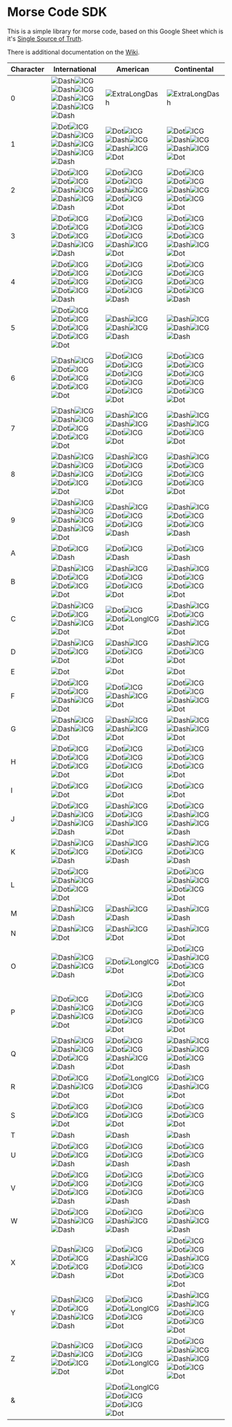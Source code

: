 # Morse Code SDK
This is a simple library for morse code, based on this Google Sheet
which is it's [Single Source of Truth](https://docs.google.com/spreadsheets/d/18BCTrO65SDX5pOBkkN-hgA-e1PqRVRRxPf-8qbSOjZQ/edit#gid=355890218).

There is additional documentation on the [Wiki](https://eejai42.github.io/MorseCodeSDK/).

Character  | International | American | Continental |
---  | ---  | ---  | ---  |
0  | ![Dash](https://eejai42.github.io/MorseCodeSDK/images/Dash.png)![ICG](https://eejai42.github.io/MorseCodeSDK/images/ICG.png)![Dash](https://eejai42.github.io/MorseCodeSDK/images/Dash.png)![ICG](https://eejai42.github.io/MorseCodeSDK/images/ICG.png)![Dash](https://eejai42.github.io/MorseCodeSDK/images/Dash.png)![ICG](https://eejai42.github.io/MorseCodeSDK/images/ICG.png)![Dash](https://eejai42.github.io/MorseCodeSDK/images/Dash.png)![ICG](https://eejai42.github.io/MorseCodeSDK/images/ICG.png)![Dash](https://eejai42.github.io/MorseCodeSDK/images/Dash.png) | ![ExtraLongDash](https://eejai42.github.io/MorseCodeSDK/images/ExtraLongDash.png) | ![ExtraLongDash](https://eejai42.github.io/MorseCodeSDK/images/ExtraLongDash.png) |
1  | ![Dot](https://eejai42.github.io/MorseCodeSDK/images/Dot.png)![ICG](https://eejai42.github.io/MorseCodeSDK/images/ICG.png)![Dash](https://eejai42.github.io/MorseCodeSDK/images/Dash.png)![ICG](https://eejai42.github.io/MorseCodeSDK/images/ICG.png)![Dash](https://eejai42.github.io/MorseCodeSDK/images/Dash.png)![ICG](https://eejai42.github.io/MorseCodeSDK/images/ICG.png)![Dash](https://eejai42.github.io/MorseCodeSDK/images/Dash.png)![ICG](https://eejai42.github.io/MorseCodeSDK/images/ICG.png)![Dash](https://eejai42.github.io/MorseCodeSDK/images/Dash.png) | ![Dot](https://eejai42.github.io/MorseCodeSDK/images/Dot.png)![ICG](https://eejai42.github.io/MorseCodeSDK/images/ICG.png)![Dash](https://eejai42.github.io/MorseCodeSDK/images/Dash.png)![ICG](https://eejai42.github.io/MorseCodeSDK/images/ICG.png)![Dash](https://eejai42.github.io/MorseCodeSDK/images/Dash.png)![ICG](https://eejai42.github.io/MorseCodeSDK/images/ICG.png)![Dot](https://eejai42.github.io/MorseCodeSDK/images/Dot.png) | ![Dot](https://eejai42.github.io/MorseCodeSDK/images/Dot.png)![ICG](https://eejai42.github.io/MorseCodeSDK/images/ICG.png)![Dash](https://eejai42.github.io/MorseCodeSDK/images/Dash.png)![ICG](https://eejai42.github.io/MorseCodeSDK/images/ICG.png)![Dash](https://eejai42.github.io/MorseCodeSDK/images/Dash.png)![ICG](https://eejai42.github.io/MorseCodeSDK/images/ICG.png)![Dot](https://eejai42.github.io/MorseCodeSDK/images/Dot.png) |
2  | ![Dot](https://eejai42.github.io/MorseCodeSDK/images/Dot.png)![ICG](https://eejai42.github.io/MorseCodeSDK/images/ICG.png)![Dot](https://eejai42.github.io/MorseCodeSDK/images/Dot.png)![ICG](https://eejai42.github.io/MorseCodeSDK/images/ICG.png)![Dash](https://eejai42.github.io/MorseCodeSDK/images/Dash.png)![ICG](https://eejai42.github.io/MorseCodeSDK/images/ICG.png)![Dash](https://eejai42.github.io/MorseCodeSDK/images/Dash.png)![ICG](https://eejai42.github.io/MorseCodeSDK/images/ICG.png)![Dash](https://eejai42.github.io/MorseCodeSDK/images/Dash.png) | ![Dot](https://eejai42.github.io/MorseCodeSDK/images/Dot.png)![ICG](https://eejai42.github.io/MorseCodeSDK/images/ICG.png)![Dot](https://eejai42.github.io/MorseCodeSDK/images/Dot.png)![ICG](https://eejai42.github.io/MorseCodeSDK/images/ICG.png)![Dash](https://eejai42.github.io/MorseCodeSDK/images/Dash.png)![ICG](https://eejai42.github.io/MorseCodeSDK/images/ICG.png)![Dot](https://eejai42.github.io/MorseCodeSDK/images/Dot.png)![ICG](https://eejai42.github.io/MorseCodeSDK/images/ICG.png)![Dot](https://eejai42.github.io/MorseCodeSDK/images/Dot.png) | ![Dot](https://eejai42.github.io/MorseCodeSDK/images/Dot.png)![ICG](https://eejai42.github.io/MorseCodeSDK/images/ICG.png)![Dot](https://eejai42.github.io/MorseCodeSDK/images/Dot.png)![ICG](https://eejai42.github.io/MorseCodeSDK/images/ICG.png)![Dash](https://eejai42.github.io/MorseCodeSDK/images/Dash.png)![ICG](https://eejai42.github.io/MorseCodeSDK/images/ICG.png)![Dot](https://eejai42.github.io/MorseCodeSDK/images/Dot.png)![ICG](https://eejai42.github.io/MorseCodeSDK/images/ICG.png)![Dot](https://eejai42.github.io/MorseCodeSDK/images/Dot.png) |
3  | ![Dot](https://eejai42.github.io/MorseCodeSDK/images/Dot.png)![ICG](https://eejai42.github.io/MorseCodeSDK/images/ICG.png)![Dot](https://eejai42.github.io/MorseCodeSDK/images/Dot.png)![ICG](https://eejai42.github.io/MorseCodeSDK/images/ICG.png)![Dot](https://eejai42.github.io/MorseCodeSDK/images/Dot.png)![ICG](https://eejai42.github.io/MorseCodeSDK/images/ICG.png)![Dash](https://eejai42.github.io/MorseCodeSDK/images/Dash.png)![ICG](https://eejai42.github.io/MorseCodeSDK/images/ICG.png)![Dash](https://eejai42.github.io/MorseCodeSDK/images/Dash.png) | ![Dot](https://eejai42.github.io/MorseCodeSDK/images/Dot.png)![ICG](https://eejai42.github.io/MorseCodeSDK/images/ICG.png)![Dot](https://eejai42.github.io/MorseCodeSDK/images/Dot.png)![ICG](https://eejai42.github.io/MorseCodeSDK/images/ICG.png)![Dot](https://eejai42.github.io/MorseCodeSDK/images/Dot.png)![ICG](https://eejai42.github.io/MorseCodeSDK/images/ICG.png)![Dash](https://eejai42.github.io/MorseCodeSDK/images/Dash.png)![ICG](https://eejai42.github.io/MorseCodeSDK/images/ICG.png)![Dot](https://eejai42.github.io/MorseCodeSDK/images/Dot.png) | ![Dot](https://eejai42.github.io/MorseCodeSDK/images/Dot.png)![ICG](https://eejai42.github.io/MorseCodeSDK/images/ICG.png)![Dot](https://eejai42.github.io/MorseCodeSDK/images/Dot.png)![ICG](https://eejai42.github.io/MorseCodeSDK/images/ICG.png)![Dot](https://eejai42.github.io/MorseCodeSDK/images/Dot.png)![ICG](https://eejai42.github.io/MorseCodeSDK/images/ICG.png)![Dash](https://eejai42.github.io/MorseCodeSDK/images/Dash.png)![ICG](https://eejai42.github.io/MorseCodeSDK/images/ICG.png)![Dot](https://eejai42.github.io/MorseCodeSDK/images/Dot.png) |
4  | ![Dot](https://eejai42.github.io/MorseCodeSDK/images/Dot.png)![ICG](https://eejai42.github.io/MorseCodeSDK/images/ICG.png)![Dot](https://eejai42.github.io/MorseCodeSDK/images/Dot.png)![ICG](https://eejai42.github.io/MorseCodeSDK/images/ICG.png)![Dot](https://eejai42.github.io/MorseCodeSDK/images/Dot.png)![ICG](https://eejai42.github.io/MorseCodeSDK/images/ICG.png)![Dot](https://eejai42.github.io/MorseCodeSDK/images/Dot.png)![ICG](https://eejai42.github.io/MorseCodeSDK/images/ICG.png)![Dash](https://eejai42.github.io/MorseCodeSDK/images/Dash.png) | ![Dot](https://eejai42.github.io/MorseCodeSDK/images/Dot.png)![ICG](https://eejai42.github.io/MorseCodeSDK/images/ICG.png)![Dot](https://eejai42.github.io/MorseCodeSDK/images/Dot.png)![ICG](https://eejai42.github.io/MorseCodeSDK/images/ICG.png)![Dot](https://eejai42.github.io/MorseCodeSDK/images/Dot.png)![ICG](https://eejai42.github.io/MorseCodeSDK/images/ICG.png)![Dot](https://eejai42.github.io/MorseCodeSDK/images/Dot.png)![ICG](https://eejai42.github.io/MorseCodeSDK/images/ICG.png)![Dash](https://eejai42.github.io/MorseCodeSDK/images/Dash.png) | ![Dot](https://eejai42.github.io/MorseCodeSDK/images/Dot.png)![ICG](https://eejai42.github.io/MorseCodeSDK/images/ICG.png)![Dot](https://eejai42.github.io/MorseCodeSDK/images/Dot.png)![ICG](https://eejai42.github.io/MorseCodeSDK/images/ICG.png)![Dot](https://eejai42.github.io/MorseCodeSDK/images/Dot.png)![ICG](https://eejai42.github.io/MorseCodeSDK/images/ICG.png)![Dot](https://eejai42.github.io/MorseCodeSDK/images/Dot.png)![ICG](https://eejai42.github.io/MorseCodeSDK/images/ICG.png)![Dash](https://eejai42.github.io/MorseCodeSDK/images/Dash.png) |
5  | ![Dot](https://eejai42.github.io/MorseCodeSDK/images/Dot.png)![ICG](https://eejai42.github.io/MorseCodeSDK/images/ICG.png)![Dot](https://eejai42.github.io/MorseCodeSDK/images/Dot.png)![ICG](https://eejai42.github.io/MorseCodeSDK/images/ICG.png)![Dot](https://eejai42.github.io/MorseCodeSDK/images/Dot.png)![ICG](https://eejai42.github.io/MorseCodeSDK/images/ICG.png)![Dot](https://eejai42.github.io/MorseCodeSDK/images/Dot.png)![ICG](https://eejai42.github.io/MorseCodeSDK/images/ICG.png)![Dot](https://eejai42.github.io/MorseCodeSDK/images/Dot.png) | ![Dash](https://eejai42.github.io/MorseCodeSDK/images/Dash.png)![ICG](https://eejai42.github.io/MorseCodeSDK/images/ICG.png)![Dash](https://eejai42.github.io/MorseCodeSDK/images/Dash.png)![ICG](https://eejai42.github.io/MorseCodeSDK/images/ICG.png)![Dash](https://eejai42.github.io/MorseCodeSDK/images/Dash.png) | ![Dash](https://eejai42.github.io/MorseCodeSDK/images/Dash.png)![ICG](https://eejai42.github.io/MorseCodeSDK/images/ICG.png)![Dash](https://eejai42.github.io/MorseCodeSDK/images/Dash.png)![ICG](https://eejai42.github.io/MorseCodeSDK/images/ICG.png)![Dash](https://eejai42.github.io/MorseCodeSDK/images/Dash.png) |
6  | ![Dash](https://eejai42.github.io/MorseCodeSDK/images/Dash.png)![ICG](https://eejai42.github.io/MorseCodeSDK/images/ICG.png)![Dot](https://eejai42.github.io/MorseCodeSDK/images/Dot.png)![ICG](https://eejai42.github.io/MorseCodeSDK/images/ICG.png)![Dot](https://eejai42.github.io/MorseCodeSDK/images/Dot.png)![ICG](https://eejai42.github.io/MorseCodeSDK/images/ICG.png)![Dot](https://eejai42.github.io/MorseCodeSDK/images/Dot.png)![ICG](https://eejai42.github.io/MorseCodeSDK/images/ICG.png)![Dot](https://eejai42.github.io/MorseCodeSDK/images/Dot.png) | ![Dot](https://eejai42.github.io/MorseCodeSDK/images/Dot.png)![ICG](https://eejai42.github.io/MorseCodeSDK/images/ICG.png)![Dot](https://eejai42.github.io/MorseCodeSDK/images/Dot.png)![ICG](https://eejai42.github.io/MorseCodeSDK/images/ICG.png)![Dot](https://eejai42.github.io/MorseCodeSDK/images/Dot.png)![ICG](https://eejai42.github.io/MorseCodeSDK/images/ICG.png)![Dot](https://eejai42.github.io/MorseCodeSDK/images/Dot.png)![ICG](https://eejai42.github.io/MorseCodeSDK/images/ICG.png)![Dot](https://eejai42.github.io/MorseCodeSDK/images/Dot.png)![ICG](https://eejai42.github.io/MorseCodeSDK/images/ICG.png)![Dot](https://eejai42.github.io/MorseCodeSDK/images/Dot.png) | ![Dot](https://eejai42.github.io/MorseCodeSDK/images/Dot.png)![ICG](https://eejai42.github.io/MorseCodeSDK/images/ICG.png)![Dot](https://eejai42.github.io/MorseCodeSDK/images/Dot.png)![ICG](https://eejai42.github.io/MorseCodeSDK/images/ICG.png)![Dot](https://eejai42.github.io/MorseCodeSDK/images/Dot.png)![ICG](https://eejai42.github.io/MorseCodeSDK/images/ICG.png)![Dot](https://eejai42.github.io/MorseCodeSDK/images/Dot.png)![ICG](https://eejai42.github.io/MorseCodeSDK/images/ICG.png)![Dot](https://eejai42.github.io/MorseCodeSDK/images/Dot.png)![ICG](https://eejai42.github.io/MorseCodeSDK/images/ICG.png)![Dot](https://eejai42.github.io/MorseCodeSDK/images/Dot.png) |
7  | ![Dash](https://eejai42.github.io/MorseCodeSDK/images/Dash.png)![ICG](https://eejai42.github.io/MorseCodeSDK/images/ICG.png)![Dash](https://eejai42.github.io/MorseCodeSDK/images/Dash.png)![ICG](https://eejai42.github.io/MorseCodeSDK/images/ICG.png)![Dot](https://eejai42.github.io/MorseCodeSDK/images/Dot.png)![ICG](https://eejai42.github.io/MorseCodeSDK/images/ICG.png)![Dot](https://eejai42.github.io/MorseCodeSDK/images/Dot.png)![ICG](https://eejai42.github.io/MorseCodeSDK/images/ICG.png)![Dot](https://eejai42.github.io/MorseCodeSDK/images/Dot.png) | ![Dash](https://eejai42.github.io/MorseCodeSDK/images/Dash.png)![ICG](https://eejai42.github.io/MorseCodeSDK/images/ICG.png)![Dash](https://eejai42.github.io/MorseCodeSDK/images/Dash.png)![ICG](https://eejai42.github.io/MorseCodeSDK/images/ICG.png)![Dot](https://eejai42.github.io/MorseCodeSDK/images/Dot.png)![ICG](https://eejai42.github.io/MorseCodeSDK/images/ICG.png)![Dot](https://eejai42.github.io/MorseCodeSDK/images/Dot.png) | ![Dash](https://eejai42.github.io/MorseCodeSDK/images/Dash.png)![ICG](https://eejai42.github.io/MorseCodeSDK/images/ICG.png)![Dash](https://eejai42.github.io/MorseCodeSDK/images/Dash.png)![ICG](https://eejai42.github.io/MorseCodeSDK/images/ICG.png)![Dot](https://eejai42.github.io/MorseCodeSDK/images/Dot.png)![ICG](https://eejai42.github.io/MorseCodeSDK/images/ICG.png)![Dot](https://eejai42.github.io/MorseCodeSDK/images/Dot.png) |
8  | ![Dash](https://eejai42.github.io/MorseCodeSDK/images/Dash.png)![ICG](https://eejai42.github.io/MorseCodeSDK/images/ICG.png)![Dash](https://eejai42.github.io/MorseCodeSDK/images/Dash.png)![ICG](https://eejai42.github.io/MorseCodeSDK/images/ICG.png)![Dash](https://eejai42.github.io/MorseCodeSDK/images/Dash.png)![ICG](https://eejai42.github.io/MorseCodeSDK/images/ICG.png)![Dot](https://eejai42.github.io/MorseCodeSDK/images/Dot.png)![ICG](https://eejai42.github.io/MorseCodeSDK/images/ICG.png)![Dot](https://eejai42.github.io/MorseCodeSDK/images/Dot.png) | ![Dash](https://eejai42.github.io/MorseCodeSDK/images/Dash.png)![ICG](https://eejai42.github.io/MorseCodeSDK/images/ICG.png)![Dot](https://eejai42.github.io/MorseCodeSDK/images/Dot.png)![ICG](https://eejai42.github.io/MorseCodeSDK/images/ICG.png)![Dot](https://eejai42.github.io/MorseCodeSDK/images/Dot.png)![ICG](https://eejai42.github.io/MorseCodeSDK/images/ICG.png)![Dot](https://eejai42.github.io/MorseCodeSDK/images/Dot.png)![ICG](https://eejai42.github.io/MorseCodeSDK/images/ICG.png)![Dot](https://eejai42.github.io/MorseCodeSDK/images/Dot.png) | ![Dash](https://eejai42.github.io/MorseCodeSDK/images/Dash.png)![ICG](https://eejai42.github.io/MorseCodeSDK/images/ICG.png)![Dot](https://eejai42.github.io/MorseCodeSDK/images/Dot.png)![ICG](https://eejai42.github.io/MorseCodeSDK/images/ICG.png)![Dot](https://eejai42.github.io/MorseCodeSDK/images/Dot.png)![ICG](https://eejai42.github.io/MorseCodeSDK/images/ICG.png)![Dot](https://eejai42.github.io/MorseCodeSDK/images/Dot.png)![ICG](https://eejai42.github.io/MorseCodeSDK/images/ICG.png)![Dot](https://eejai42.github.io/MorseCodeSDK/images/Dot.png) |
9  | ![Dash](https://eejai42.github.io/MorseCodeSDK/images/Dash.png)![ICG](https://eejai42.github.io/MorseCodeSDK/images/ICG.png)![Dash](https://eejai42.github.io/MorseCodeSDK/images/Dash.png)![ICG](https://eejai42.github.io/MorseCodeSDK/images/ICG.png)![Dash](https://eejai42.github.io/MorseCodeSDK/images/Dash.png)![ICG](https://eejai42.github.io/MorseCodeSDK/images/ICG.png)![Dash](https://eejai42.github.io/MorseCodeSDK/images/Dash.png)![ICG](https://eejai42.github.io/MorseCodeSDK/images/ICG.png)![Dot](https://eejai42.github.io/MorseCodeSDK/images/Dot.png) | ![Dash](https://eejai42.github.io/MorseCodeSDK/images/Dash.png)![ICG](https://eejai42.github.io/MorseCodeSDK/images/ICG.png)![Dot](https://eejai42.github.io/MorseCodeSDK/images/Dot.png)![ICG](https://eejai42.github.io/MorseCodeSDK/images/ICG.png)![Dot](https://eejai42.github.io/MorseCodeSDK/images/Dot.png)![ICG](https://eejai42.github.io/MorseCodeSDK/images/ICG.png)![Dash](https://eejai42.github.io/MorseCodeSDK/images/Dash.png) | ![Dash](https://eejai42.github.io/MorseCodeSDK/images/Dash.png)![ICG](https://eejai42.github.io/MorseCodeSDK/images/ICG.png)![Dot](https://eejai42.github.io/MorseCodeSDK/images/Dot.png)![ICG](https://eejai42.github.io/MorseCodeSDK/images/ICG.png)![Dot](https://eejai42.github.io/MorseCodeSDK/images/Dot.png)![ICG](https://eejai42.github.io/MorseCodeSDK/images/ICG.png)![Dash](https://eejai42.github.io/MorseCodeSDK/images/Dash.png) |
A  | ![Dot](https://eejai42.github.io/MorseCodeSDK/images/Dot.png)![ICG](https://eejai42.github.io/MorseCodeSDK/images/ICG.png)![Dash](https://eejai42.github.io/MorseCodeSDK/images/Dash.png) | ![Dot](https://eejai42.github.io/MorseCodeSDK/images/Dot.png)![ICG](https://eejai42.github.io/MorseCodeSDK/images/ICG.png)![Dash](https://eejai42.github.io/MorseCodeSDK/images/Dash.png) | ![Dot](https://eejai42.github.io/MorseCodeSDK/images/Dot.png)![ICG](https://eejai42.github.io/MorseCodeSDK/images/ICG.png)![Dash](https://eejai42.github.io/MorseCodeSDK/images/Dash.png) |
B  | ![Dash](https://eejai42.github.io/MorseCodeSDK/images/Dash.png)![ICG](https://eejai42.github.io/MorseCodeSDK/images/ICG.png)![Dot](https://eejai42.github.io/MorseCodeSDK/images/Dot.png)![ICG](https://eejai42.github.io/MorseCodeSDK/images/ICG.png)![Dot](https://eejai42.github.io/MorseCodeSDK/images/Dot.png)![ICG](https://eejai42.github.io/MorseCodeSDK/images/ICG.png)![Dot](https://eejai42.github.io/MorseCodeSDK/images/Dot.png) | ![Dash](https://eejai42.github.io/MorseCodeSDK/images/Dash.png)![ICG](https://eejai42.github.io/MorseCodeSDK/images/ICG.png)![Dot](https://eejai42.github.io/MorseCodeSDK/images/Dot.png)![ICG](https://eejai42.github.io/MorseCodeSDK/images/ICG.png)![Dot](https://eejai42.github.io/MorseCodeSDK/images/Dot.png)![ICG](https://eejai42.github.io/MorseCodeSDK/images/ICG.png)![Dot](https://eejai42.github.io/MorseCodeSDK/images/Dot.png) | ![Dash](https://eejai42.github.io/MorseCodeSDK/images/Dash.png)![ICG](https://eejai42.github.io/MorseCodeSDK/images/ICG.png)![Dot](https://eejai42.github.io/MorseCodeSDK/images/Dot.png)![ICG](https://eejai42.github.io/MorseCodeSDK/images/ICG.png)![Dot](https://eejai42.github.io/MorseCodeSDK/images/Dot.png)![ICG](https://eejai42.github.io/MorseCodeSDK/images/ICG.png)![Dot](https://eejai42.github.io/MorseCodeSDK/images/Dot.png) |
C  | ![Dash](https://eejai42.github.io/MorseCodeSDK/images/Dash.png)![ICG](https://eejai42.github.io/MorseCodeSDK/images/ICG.png)![Dot](https://eejai42.github.io/MorseCodeSDK/images/Dot.png)![ICG](https://eejai42.github.io/MorseCodeSDK/images/ICG.png)![Dash](https://eejai42.github.io/MorseCodeSDK/images/Dash.png)![ICG](https://eejai42.github.io/MorseCodeSDK/images/ICG.png)![Dot](https://eejai42.github.io/MorseCodeSDK/images/Dot.png) | ![Dot](https://eejai42.github.io/MorseCodeSDK/images/Dot.png)![ICG](https://eejai42.github.io/MorseCodeSDK/images/ICG.png)![Dot](https://eejai42.github.io/MorseCodeSDK/images/Dot.png)![LongICG](https://eejai42.github.io/MorseCodeSDK/images/LongICG.png)![Dot](https://eejai42.github.io/MorseCodeSDK/images/Dot.png) | ![Dash](https://eejai42.github.io/MorseCodeSDK/images/Dash.png)![ICG](https://eejai42.github.io/MorseCodeSDK/images/ICG.png)![Dot](https://eejai42.github.io/MorseCodeSDK/images/Dot.png)![ICG](https://eejai42.github.io/MorseCodeSDK/images/ICG.png)![Dash](https://eejai42.github.io/MorseCodeSDK/images/Dash.png)![ICG](https://eejai42.github.io/MorseCodeSDK/images/ICG.png)![Dot](https://eejai42.github.io/MorseCodeSDK/images/Dot.png) |
D  | ![Dash](https://eejai42.github.io/MorseCodeSDK/images/Dash.png)![ICG](https://eejai42.github.io/MorseCodeSDK/images/ICG.png)![Dot](https://eejai42.github.io/MorseCodeSDK/images/Dot.png)![ICG](https://eejai42.github.io/MorseCodeSDK/images/ICG.png)![Dot](https://eejai42.github.io/MorseCodeSDK/images/Dot.png) | ![Dash](https://eejai42.github.io/MorseCodeSDK/images/Dash.png)![ICG](https://eejai42.github.io/MorseCodeSDK/images/ICG.png)![Dot](https://eejai42.github.io/MorseCodeSDK/images/Dot.png)![ICG](https://eejai42.github.io/MorseCodeSDK/images/ICG.png)![Dot](https://eejai42.github.io/MorseCodeSDK/images/Dot.png) | ![Dash](https://eejai42.github.io/MorseCodeSDK/images/Dash.png)![ICG](https://eejai42.github.io/MorseCodeSDK/images/ICG.png)![Dot](https://eejai42.github.io/MorseCodeSDK/images/Dot.png)![ICG](https://eejai42.github.io/MorseCodeSDK/images/ICG.png)![Dot](https://eejai42.github.io/MorseCodeSDK/images/Dot.png) |
E  | ![Dot](https://eejai42.github.io/MorseCodeSDK/images/Dot.png) | ![Dot](https://eejai42.github.io/MorseCodeSDK/images/Dot.png) | ![Dot](https://eejai42.github.io/MorseCodeSDK/images/Dot.png) |
F  | ![Dot](https://eejai42.github.io/MorseCodeSDK/images/Dot.png)![ICG](https://eejai42.github.io/MorseCodeSDK/images/ICG.png)![Dot](https://eejai42.github.io/MorseCodeSDK/images/Dot.png)![ICG](https://eejai42.github.io/MorseCodeSDK/images/ICG.png)![Dash](https://eejai42.github.io/MorseCodeSDK/images/Dash.png)![ICG](https://eejai42.github.io/MorseCodeSDK/images/ICG.png)![Dot](https://eejai42.github.io/MorseCodeSDK/images/Dot.png) | ![Dot](https://eejai42.github.io/MorseCodeSDK/images/Dot.png)![ICG](https://eejai42.github.io/MorseCodeSDK/images/ICG.png)![Dash](https://eejai42.github.io/MorseCodeSDK/images/Dash.png)![ICG](https://eejai42.github.io/MorseCodeSDK/images/ICG.png)![Dot](https://eejai42.github.io/MorseCodeSDK/images/Dot.png) | ![Dot](https://eejai42.github.io/MorseCodeSDK/images/Dot.png)![ICG](https://eejai42.github.io/MorseCodeSDK/images/ICG.png)![Dot](https://eejai42.github.io/MorseCodeSDK/images/Dot.png)![ICG](https://eejai42.github.io/MorseCodeSDK/images/ICG.png)![Dash](https://eejai42.github.io/MorseCodeSDK/images/Dash.png)![ICG](https://eejai42.github.io/MorseCodeSDK/images/ICG.png)![Dot](https://eejai42.github.io/MorseCodeSDK/images/Dot.png) |
G  | ![Dash](https://eejai42.github.io/MorseCodeSDK/images/Dash.png)![ICG](https://eejai42.github.io/MorseCodeSDK/images/ICG.png)![Dash](https://eejai42.github.io/MorseCodeSDK/images/Dash.png)![ICG](https://eejai42.github.io/MorseCodeSDK/images/ICG.png)![Dot](https://eejai42.github.io/MorseCodeSDK/images/Dot.png) | ![Dash](https://eejai42.github.io/MorseCodeSDK/images/Dash.png)![ICG](https://eejai42.github.io/MorseCodeSDK/images/ICG.png)![Dash](https://eejai42.github.io/MorseCodeSDK/images/Dash.png)![ICG](https://eejai42.github.io/MorseCodeSDK/images/ICG.png)![Dot](https://eejai42.github.io/MorseCodeSDK/images/Dot.png) | ![Dash](https://eejai42.github.io/MorseCodeSDK/images/Dash.png)![ICG](https://eejai42.github.io/MorseCodeSDK/images/ICG.png)![Dash](https://eejai42.github.io/MorseCodeSDK/images/Dash.png)![ICG](https://eejai42.github.io/MorseCodeSDK/images/ICG.png)![Dot](https://eejai42.github.io/MorseCodeSDK/images/Dot.png) |
H  | ![Dot](https://eejai42.github.io/MorseCodeSDK/images/Dot.png)![ICG](https://eejai42.github.io/MorseCodeSDK/images/ICG.png)![Dot](https://eejai42.github.io/MorseCodeSDK/images/Dot.png)![ICG](https://eejai42.github.io/MorseCodeSDK/images/ICG.png)![Dot](https://eejai42.github.io/MorseCodeSDK/images/Dot.png)![ICG](https://eejai42.github.io/MorseCodeSDK/images/ICG.png)![Dot](https://eejai42.github.io/MorseCodeSDK/images/Dot.png) | ![Dot](https://eejai42.github.io/MorseCodeSDK/images/Dot.png)![ICG](https://eejai42.github.io/MorseCodeSDK/images/ICG.png)![Dot](https://eejai42.github.io/MorseCodeSDK/images/Dot.png)![ICG](https://eejai42.github.io/MorseCodeSDK/images/ICG.png)![Dot](https://eejai42.github.io/MorseCodeSDK/images/Dot.png)![ICG](https://eejai42.github.io/MorseCodeSDK/images/ICG.png)![Dot](https://eejai42.github.io/MorseCodeSDK/images/Dot.png) | ![Dot](https://eejai42.github.io/MorseCodeSDK/images/Dot.png)![ICG](https://eejai42.github.io/MorseCodeSDK/images/ICG.png)![Dot](https://eejai42.github.io/MorseCodeSDK/images/Dot.png)![ICG](https://eejai42.github.io/MorseCodeSDK/images/ICG.png)![Dot](https://eejai42.github.io/MorseCodeSDK/images/Dot.png)![ICG](https://eejai42.github.io/MorseCodeSDK/images/ICG.png)![Dot](https://eejai42.github.io/MorseCodeSDK/images/Dot.png) |
I  | ![Dot](https://eejai42.github.io/MorseCodeSDK/images/Dot.png)![ICG](https://eejai42.github.io/MorseCodeSDK/images/ICG.png)![Dot](https://eejai42.github.io/MorseCodeSDK/images/Dot.png) | ![Dot](https://eejai42.github.io/MorseCodeSDK/images/Dot.png)![ICG](https://eejai42.github.io/MorseCodeSDK/images/ICG.png)![Dot](https://eejai42.github.io/MorseCodeSDK/images/Dot.png) | ![Dot](https://eejai42.github.io/MorseCodeSDK/images/Dot.png)![ICG](https://eejai42.github.io/MorseCodeSDK/images/ICG.png)![Dot](https://eejai42.github.io/MorseCodeSDK/images/Dot.png) |
J  | ![Dot](https://eejai42.github.io/MorseCodeSDK/images/Dot.png)![ICG](https://eejai42.github.io/MorseCodeSDK/images/ICG.png)![Dash](https://eejai42.github.io/MorseCodeSDK/images/Dash.png)![ICG](https://eejai42.github.io/MorseCodeSDK/images/ICG.png)![Dash](https://eejai42.github.io/MorseCodeSDK/images/Dash.png)![ICG](https://eejai42.github.io/MorseCodeSDK/images/ICG.png)![Dash](https://eejai42.github.io/MorseCodeSDK/images/Dash.png) | ![Dash](https://eejai42.github.io/MorseCodeSDK/images/Dash.png)![ICG](https://eejai42.github.io/MorseCodeSDK/images/ICG.png)![Dot](https://eejai42.github.io/MorseCodeSDK/images/Dot.png)![ICG](https://eejai42.github.io/MorseCodeSDK/images/ICG.png)![Dash](https://eejai42.github.io/MorseCodeSDK/images/Dash.png)![ICG](https://eejai42.github.io/MorseCodeSDK/images/ICG.png)![Dot](https://eejai42.github.io/MorseCodeSDK/images/Dot.png) | ![Dot](https://eejai42.github.io/MorseCodeSDK/images/Dot.png)![ICG](https://eejai42.github.io/MorseCodeSDK/images/ICG.png)![Dash](https://eejai42.github.io/MorseCodeSDK/images/Dash.png)![ICG](https://eejai42.github.io/MorseCodeSDK/images/ICG.png)![Dash](https://eejai42.github.io/MorseCodeSDK/images/Dash.png)![ICG](https://eejai42.github.io/MorseCodeSDK/images/ICG.png)![Dash](https://eejai42.github.io/MorseCodeSDK/images/Dash.png) |
K  | ![Dash](https://eejai42.github.io/MorseCodeSDK/images/Dash.png)![ICG](https://eejai42.github.io/MorseCodeSDK/images/ICG.png)![Dot](https://eejai42.github.io/MorseCodeSDK/images/Dot.png)![ICG](https://eejai42.github.io/MorseCodeSDK/images/ICG.png)![Dash](https://eejai42.github.io/MorseCodeSDK/images/Dash.png) | ![Dash](https://eejai42.github.io/MorseCodeSDK/images/Dash.png)![ICG](https://eejai42.github.io/MorseCodeSDK/images/ICG.png)![Dot](https://eejai42.github.io/MorseCodeSDK/images/Dot.png)![ICG](https://eejai42.github.io/MorseCodeSDK/images/ICG.png)![Dash](https://eejai42.github.io/MorseCodeSDK/images/Dash.png) | ![Dash](https://eejai42.github.io/MorseCodeSDK/images/Dash.png)![ICG](https://eejai42.github.io/MorseCodeSDK/images/ICG.png)![Dot](https://eejai42.github.io/MorseCodeSDK/images/Dot.png)![ICG](https://eejai42.github.io/MorseCodeSDK/images/ICG.png)![Dash](https://eejai42.github.io/MorseCodeSDK/images/Dash.png) |
L  | ![Dot](https://eejai42.github.io/MorseCodeSDK/images/Dot.png)![ICG](https://eejai42.github.io/MorseCodeSDK/images/ICG.png)![Dash](https://eejai42.github.io/MorseCodeSDK/images/Dash.png)![ICG](https://eejai42.github.io/MorseCodeSDK/images/ICG.png)![Dot](https://eejai42.github.io/MorseCodeSDK/images/Dot.png)![ICG](https://eejai42.github.io/MorseCodeSDK/images/ICG.png)![Dot](https://eejai42.github.io/MorseCodeSDK/images/Dot.png) |  | ![Dot](https://eejai42.github.io/MorseCodeSDK/images/Dot.png)![ICG](https://eejai42.github.io/MorseCodeSDK/images/ICG.png)![Dash](https://eejai42.github.io/MorseCodeSDK/images/Dash.png)![ICG](https://eejai42.github.io/MorseCodeSDK/images/ICG.png)![Dot](https://eejai42.github.io/MorseCodeSDK/images/Dot.png)![ICG](https://eejai42.github.io/MorseCodeSDK/images/ICG.png)![Dot](https://eejai42.github.io/MorseCodeSDK/images/Dot.png) |
M  | ![Dash](https://eejai42.github.io/MorseCodeSDK/images/Dash.png)![ICG](https://eejai42.github.io/MorseCodeSDK/images/ICG.png)![Dash](https://eejai42.github.io/MorseCodeSDK/images/Dash.png) | ![Dash](https://eejai42.github.io/MorseCodeSDK/images/Dash.png)![ICG](https://eejai42.github.io/MorseCodeSDK/images/ICG.png)![Dash](https://eejai42.github.io/MorseCodeSDK/images/Dash.png) | ![Dash](https://eejai42.github.io/MorseCodeSDK/images/Dash.png)![ICG](https://eejai42.github.io/MorseCodeSDK/images/ICG.png)![Dash](https://eejai42.github.io/MorseCodeSDK/images/Dash.png) |
N  | ![Dash](https://eejai42.github.io/MorseCodeSDK/images/Dash.png)![ICG](https://eejai42.github.io/MorseCodeSDK/images/ICG.png)![Dot](https://eejai42.github.io/MorseCodeSDK/images/Dot.png) | ![Dash](https://eejai42.github.io/MorseCodeSDK/images/Dash.png)![ICG](https://eejai42.github.io/MorseCodeSDK/images/ICG.png)![Dot](https://eejai42.github.io/MorseCodeSDK/images/Dot.png) | ![Dash](https://eejai42.github.io/MorseCodeSDK/images/Dash.png)![ICG](https://eejai42.github.io/MorseCodeSDK/images/ICG.png)![Dot](https://eejai42.github.io/MorseCodeSDK/images/Dot.png) |
O  | ![Dash](https://eejai42.github.io/MorseCodeSDK/images/Dash.png)![ICG](https://eejai42.github.io/MorseCodeSDK/images/ICG.png)![Dash](https://eejai42.github.io/MorseCodeSDK/images/Dash.png)![ICG](https://eejai42.github.io/MorseCodeSDK/images/ICG.png)![Dash](https://eejai42.github.io/MorseCodeSDK/images/Dash.png) | ![Dot](https://eejai42.github.io/MorseCodeSDK/images/Dot.png)![LongICG](https://eejai42.github.io/MorseCodeSDK/images/LongICG.png)![Dot](https://eejai42.github.io/MorseCodeSDK/images/Dot.png) | ![Dot](https://eejai42.github.io/MorseCodeSDK/images/Dot.png)![ICG](https://eejai42.github.io/MorseCodeSDK/images/ICG.png)![Dash](https://eejai42.github.io/MorseCodeSDK/images/Dash.png)![ICG](https://eejai42.github.io/MorseCodeSDK/images/ICG.png)![Dot](https://eejai42.github.io/MorseCodeSDK/images/Dot.png)![ICG](https://eejai42.github.io/MorseCodeSDK/images/ICG.png)![Dot](https://eejai42.github.io/MorseCodeSDK/images/Dot.png)![ICG](https://eejai42.github.io/MorseCodeSDK/images/ICG.png)![Dot](https://eejai42.github.io/MorseCodeSDK/images/Dot.png) |
P  | ![Dot](https://eejai42.github.io/MorseCodeSDK/images/Dot.png)![ICG](https://eejai42.github.io/MorseCodeSDK/images/ICG.png)![Dash](https://eejai42.github.io/MorseCodeSDK/images/Dash.png)![ICG](https://eejai42.github.io/MorseCodeSDK/images/ICG.png)![Dash](https://eejai42.github.io/MorseCodeSDK/images/Dash.png)![ICG](https://eejai42.github.io/MorseCodeSDK/images/ICG.png)![Dot](https://eejai42.github.io/MorseCodeSDK/images/Dot.png) | ![Dot](https://eejai42.github.io/MorseCodeSDK/images/Dot.png)![ICG](https://eejai42.github.io/MorseCodeSDK/images/ICG.png)![Dot](https://eejai42.github.io/MorseCodeSDK/images/Dot.png)![ICG](https://eejai42.github.io/MorseCodeSDK/images/ICG.png)![Dot](https://eejai42.github.io/MorseCodeSDK/images/Dot.png)![ICG](https://eejai42.github.io/MorseCodeSDK/images/ICG.png)![Dot](https://eejai42.github.io/MorseCodeSDK/images/Dot.png)![ICG](https://eejai42.github.io/MorseCodeSDK/images/ICG.png)![Dot](https://eejai42.github.io/MorseCodeSDK/images/Dot.png) | ![Dot](https://eejai42.github.io/MorseCodeSDK/images/Dot.png)![ICG](https://eejai42.github.io/MorseCodeSDK/images/ICG.png)![Dot](https://eejai42.github.io/MorseCodeSDK/images/Dot.png)![ICG](https://eejai42.github.io/MorseCodeSDK/images/ICG.png)![Dot](https://eejai42.github.io/MorseCodeSDK/images/Dot.png)![ICG](https://eejai42.github.io/MorseCodeSDK/images/ICG.png)![Dot](https://eejai42.github.io/MorseCodeSDK/images/Dot.png)![ICG](https://eejai42.github.io/MorseCodeSDK/images/ICG.png)![Dot](https://eejai42.github.io/MorseCodeSDK/images/Dot.png) |
Q  | ![Dash](https://eejai42.github.io/MorseCodeSDK/images/Dash.png)![ICG](https://eejai42.github.io/MorseCodeSDK/images/ICG.png)![Dash](https://eejai42.github.io/MorseCodeSDK/images/Dash.png)![ICG](https://eejai42.github.io/MorseCodeSDK/images/ICG.png)![Dot](https://eejai42.github.io/MorseCodeSDK/images/Dot.png)![ICG](https://eejai42.github.io/MorseCodeSDK/images/ICG.png)![Dash](https://eejai42.github.io/MorseCodeSDK/images/Dash.png) | ![Dot](https://eejai42.github.io/MorseCodeSDK/images/Dot.png)![ICG](https://eejai42.github.io/MorseCodeSDK/images/ICG.png)![Dot](https://eejai42.github.io/MorseCodeSDK/images/Dot.png)![ICG](https://eejai42.github.io/MorseCodeSDK/images/ICG.png)![Dash](https://eejai42.github.io/MorseCodeSDK/images/Dash.png)![ICG](https://eejai42.github.io/MorseCodeSDK/images/ICG.png)![Dot](https://eejai42.github.io/MorseCodeSDK/images/Dot.png) | ![Dash](https://eejai42.github.io/MorseCodeSDK/images/Dash.png)![ICG](https://eejai42.github.io/MorseCodeSDK/images/ICG.png)![Dash](https://eejai42.github.io/MorseCodeSDK/images/Dash.png)![ICG](https://eejai42.github.io/MorseCodeSDK/images/ICG.png)![Dot](https://eejai42.github.io/MorseCodeSDK/images/Dot.png)![ICG](https://eejai42.github.io/MorseCodeSDK/images/ICG.png)![Dash](https://eejai42.github.io/MorseCodeSDK/images/Dash.png) |
R  | ![Dot](https://eejai42.github.io/MorseCodeSDK/images/Dot.png)![ICG](https://eejai42.github.io/MorseCodeSDK/images/ICG.png)![Dash](https://eejai42.github.io/MorseCodeSDK/images/Dash.png)![ICG](https://eejai42.github.io/MorseCodeSDK/images/ICG.png)![Dot](https://eejai42.github.io/MorseCodeSDK/images/Dot.png) | ![Dot](https://eejai42.github.io/MorseCodeSDK/images/Dot.png)![LongICG](https://eejai42.github.io/MorseCodeSDK/images/LongICG.png)![Dot](https://eejai42.github.io/MorseCodeSDK/images/Dot.png)![ICG](https://eejai42.github.io/MorseCodeSDK/images/ICG.png)![Dot](https://eejai42.github.io/MorseCodeSDK/images/Dot.png) | ![Dot](https://eejai42.github.io/MorseCodeSDK/images/Dot.png)![ICG](https://eejai42.github.io/MorseCodeSDK/images/ICG.png)![Dash](https://eejai42.github.io/MorseCodeSDK/images/Dash.png)![ICG](https://eejai42.github.io/MorseCodeSDK/images/ICG.png)![Dot](https://eejai42.github.io/MorseCodeSDK/images/Dot.png) |
S  | ![Dot](https://eejai42.github.io/MorseCodeSDK/images/Dot.png)![ICG](https://eejai42.github.io/MorseCodeSDK/images/ICG.png)![Dot](https://eejai42.github.io/MorseCodeSDK/images/Dot.png)![ICG](https://eejai42.github.io/MorseCodeSDK/images/ICG.png)![Dot](https://eejai42.github.io/MorseCodeSDK/images/Dot.png) | ![Dot](https://eejai42.github.io/MorseCodeSDK/images/Dot.png)![ICG](https://eejai42.github.io/MorseCodeSDK/images/ICG.png)![Dot](https://eejai42.github.io/MorseCodeSDK/images/Dot.png)![ICG](https://eejai42.github.io/MorseCodeSDK/images/ICG.png)![Dot](https://eejai42.github.io/MorseCodeSDK/images/Dot.png) | ![Dot](https://eejai42.github.io/MorseCodeSDK/images/Dot.png)![ICG](https://eejai42.github.io/MorseCodeSDK/images/ICG.png)![Dot](https://eejai42.github.io/MorseCodeSDK/images/Dot.png)![ICG](https://eejai42.github.io/MorseCodeSDK/images/ICG.png)![Dot](https://eejai42.github.io/MorseCodeSDK/images/Dot.png) |
T  | ![Dash](https://eejai42.github.io/MorseCodeSDK/images/Dash.png) | ![Dash](https://eejai42.github.io/MorseCodeSDK/images/Dash.png) | ![Dash](https://eejai42.github.io/MorseCodeSDK/images/Dash.png) |
U  | ![Dot](https://eejai42.github.io/MorseCodeSDK/images/Dot.png)![ICG](https://eejai42.github.io/MorseCodeSDK/images/ICG.png)![Dot](https://eejai42.github.io/MorseCodeSDK/images/Dot.png)![ICG](https://eejai42.github.io/MorseCodeSDK/images/ICG.png)![Dash](https://eejai42.github.io/MorseCodeSDK/images/Dash.png) | ![Dot](https://eejai42.github.io/MorseCodeSDK/images/Dot.png)![ICG](https://eejai42.github.io/MorseCodeSDK/images/ICG.png)![Dot](https://eejai42.github.io/MorseCodeSDK/images/Dot.png)![ICG](https://eejai42.github.io/MorseCodeSDK/images/ICG.png)![Dash](https://eejai42.github.io/MorseCodeSDK/images/Dash.png) | ![Dot](https://eejai42.github.io/MorseCodeSDK/images/Dot.png)![ICG](https://eejai42.github.io/MorseCodeSDK/images/ICG.png)![Dot](https://eejai42.github.io/MorseCodeSDK/images/Dot.png)![ICG](https://eejai42.github.io/MorseCodeSDK/images/ICG.png)![Dash](https://eejai42.github.io/MorseCodeSDK/images/Dash.png) |
V  | ![Dot](https://eejai42.github.io/MorseCodeSDK/images/Dot.png)![ICG](https://eejai42.github.io/MorseCodeSDK/images/ICG.png)![Dot](https://eejai42.github.io/MorseCodeSDK/images/Dot.png)![ICG](https://eejai42.github.io/MorseCodeSDK/images/ICG.png)![Dot](https://eejai42.github.io/MorseCodeSDK/images/Dot.png)![ICG](https://eejai42.github.io/MorseCodeSDK/images/ICG.png)![Dash](https://eejai42.github.io/MorseCodeSDK/images/Dash.png) | ![Dot](https://eejai42.github.io/MorseCodeSDK/images/Dot.png)![ICG](https://eejai42.github.io/MorseCodeSDK/images/ICG.png)![Dot](https://eejai42.github.io/MorseCodeSDK/images/Dot.png)![ICG](https://eejai42.github.io/MorseCodeSDK/images/ICG.png)![Dot](https://eejai42.github.io/MorseCodeSDK/images/Dot.png)![ICG](https://eejai42.github.io/MorseCodeSDK/images/ICG.png)![Dash](https://eejai42.github.io/MorseCodeSDK/images/Dash.png) | ![Dot](https://eejai42.github.io/MorseCodeSDK/images/Dot.png)![ICG](https://eejai42.github.io/MorseCodeSDK/images/ICG.png)![Dot](https://eejai42.github.io/MorseCodeSDK/images/Dot.png)![ICG](https://eejai42.github.io/MorseCodeSDK/images/ICG.png)![Dot](https://eejai42.github.io/MorseCodeSDK/images/Dot.png)![ICG](https://eejai42.github.io/MorseCodeSDK/images/ICG.png)![Dash](https://eejai42.github.io/MorseCodeSDK/images/Dash.png) |
W  | ![Dot](https://eejai42.github.io/MorseCodeSDK/images/Dot.png)![ICG](https://eejai42.github.io/MorseCodeSDK/images/ICG.png)![Dash](https://eejai42.github.io/MorseCodeSDK/images/Dash.png)![ICG](https://eejai42.github.io/MorseCodeSDK/images/ICG.png)![Dash](https://eejai42.github.io/MorseCodeSDK/images/Dash.png) | ![Dot](https://eejai42.github.io/MorseCodeSDK/images/Dot.png)![ICG](https://eejai42.github.io/MorseCodeSDK/images/ICG.png)![Dash](https://eejai42.github.io/MorseCodeSDK/images/Dash.png)![ICG](https://eejai42.github.io/MorseCodeSDK/images/ICG.png)![Dash](https://eejai42.github.io/MorseCodeSDK/images/Dash.png) | ![Dot](https://eejai42.github.io/MorseCodeSDK/images/Dot.png)![ICG](https://eejai42.github.io/MorseCodeSDK/images/ICG.png)![Dash](https://eejai42.github.io/MorseCodeSDK/images/Dash.png)![ICG](https://eejai42.github.io/MorseCodeSDK/images/ICG.png)![Dash](https://eejai42.github.io/MorseCodeSDK/images/Dash.png) |
X  | ![Dash](https://eejai42.github.io/MorseCodeSDK/images/Dash.png)![ICG](https://eejai42.github.io/MorseCodeSDK/images/ICG.png)![Dot](https://eejai42.github.io/MorseCodeSDK/images/Dot.png)![ICG](https://eejai42.github.io/MorseCodeSDK/images/ICG.png)![Dot](https://eejai42.github.io/MorseCodeSDK/images/Dot.png)![ICG](https://eejai42.github.io/MorseCodeSDK/images/ICG.png)![Dash](https://eejai42.github.io/MorseCodeSDK/images/Dash.png) | ![Dot](https://eejai42.github.io/MorseCodeSDK/images/Dot.png)![ICG](https://eejai42.github.io/MorseCodeSDK/images/ICG.png)![Dash](https://eejai42.github.io/MorseCodeSDK/images/Dash.png)![ICG](https://eejai42.github.io/MorseCodeSDK/images/ICG.png)![Dot](https://eejai42.github.io/MorseCodeSDK/images/Dot.png)![ICG](https://eejai42.github.io/MorseCodeSDK/images/ICG.png)![Dot](https://eejai42.github.io/MorseCodeSDK/images/Dot.png) | ![Dot](https://eejai42.github.io/MorseCodeSDK/images/Dot.png)![ICG](https://eejai42.github.io/MorseCodeSDK/images/ICG.png)![Dot](https://eejai42.github.io/MorseCodeSDK/images/Dot.png)![ICG](https://eejai42.github.io/MorseCodeSDK/images/ICG.png)![Dash](https://eejai42.github.io/MorseCodeSDK/images/Dash.png)![ICG](https://eejai42.github.io/MorseCodeSDK/images/ICG.png)![Dot](https://eejai42.github.io/MorseCodeSDK/images/Dot.png)![ICG](https://eejai42.github.io/MorseCodeSDK/images/ICG.png)![Dot](https://eejai42.github.io/MorseCodeSDK/images/Dot.png)![ICG](https://eejai42.github.io/MorseCodeSDK/images/ICG.png)![Dot](https://eejai42.github.io/MorseCodeSDK/images/Dot.png) |
Y  | ![Dash](https://eejai42.github.io/MorseCodeSDK/images/Dash.png)![ICG](https://eejai42.github.io/MorseCodeSDK/images/ICG.png)![Dot](https://eejai42.github.io/MorseCodeSDK/images/Dot.png)![ICG](https://eejai42.github.io/MorseCodeSDK/images/ICG.png)![Dash](https://eejai42.github.io/MorseCodeSDK/images/Dash.png)![ICG](https://eejai42.github.io/MorseCodeSDK/images/ICG.png)![Dash](https://eejai42.github.io/MorseCodeSDK/images/Dash.png) | ![Dot](https://eejai42.github.io/MorseCodeSDK/images/Dot.png)![ICG](https://eejai42.github.io/MorseCodeSDK/images/ICG.png)![Dot](https://eejai42.github.io/MorseCodeSDK/images/Dot.png)![LongICG](https://eejai42.github.io/MorseCodeSDK/images/LongICG.png)![Dot](https://eejai42.github.io/MorseCodeSDK/images/Dot.png)![ICG](https://eejai42.github.io/MorseCodeSDK/images/ICG.png)![Dot](https://eejai42.github.io/MorseCodeSDK/images/Dot.png) | ![Dash](https://eejai42.github.io/MorseCodeSDK/images/Dash.png)![ICG](https://eejai42.github.io/MorseCodeSDK/images/ICG.png)![Dash](https://eejai42.github.io/MorseCodeSDK/images/Dash.png)![ICG](https://eejai42.github.io/MorseCodeSDK/images/ICG.png)![Dot](https://eejai42.github.io/MorseCodeSDK/images/Dot.png)![ICG](https://eejai42.github.io/MorseCodeSDK/images/ICG.png)![Dot](https://eejai42.github.io/MorseCodeSDK/images/Dot.png)![ICG](https://eejai42.github.io/MorseCodeSDK/images/ICG.png)![Dot](https://eejai42.github.io/MorseCodeSDK/images/Dot.png) |
Z  | ![Dash](https://eejai42.github.io/MorseCodeSDK/images/Dash.png)![ICG](https://eejai42.github.io/MorseCodeSDK/images/ICG.png)![Dash](https://eejai42.github.io/MorseCodeSDK/images/Dash.png)![ICG](https://eejai42.github.io/MorseCodeSDK/images/ICG.png)![Dot](https://eejai42.github.io/MorseCodeSDK/images/Dot.png)![ICG](https://eejai42.github.io/MorseCodeSDK/images/ICG.png)![Dot](https://eejai42.github.io/MorseCodeSDK/images/Dot.png) | ![Dot](https://eejai42.github.io/MorseCodeSDK/images/Dot.png)![ICG](https://eejai42.github.io/MorseCodeSDK/images/ICG.png)![Dot](https://eejai42.github.io/MorseCodeSDK/images/Dot.png)![ICG](https://eejai42.github.io/MorseCodeSDK/images/ICG.png)![Dot](https://eejai42.github.io/MorseCodeSDK/images/Dot.png)![LongICG](https://eejai42.github.io/MorseCodeSDK/images/LongICG.png)![Dot](https://eejai42.github.io/MorseCodeSDK/images/Dot.png) | ![Dot](https://eejai42.github.io/MorseCodeSDK/images/Dot.png)![ICG](https://eejai42.github.io/MorseCodeSDK/images/ICG.png)![Dash](https://eejai42.github.io/MorseCodeSDK/images/Dash.png)![ICG](https://eejai42.github.io/MorseCodeSDK/images/ICG.png)![Dash](https://eejai42.github.io/MorseCodeSDK/images/Dash.png)![ICG](https://eejai42.github.io/MorseCodeSDK/images/ICG.png)![Dot](https://eejai42.github.io/MorseCodeSDK/images/Dot.png)![ICG](https://eejai42.github.io/MorseCodeSDK/images/ICG.png)![Dot](https://eejai42.github.io/MorseCodeSDK/images/Dot.png) |
&  |  | ![Dot](https://eejai42.github.io/MorseCodeSDK/images/Dot.png)![LongICG](https://eejai42.github.io/MorseCodeSDK/images/LongICG.png)![Dot](https://eejai42.github.io/MorseCodeSDK/images/Dot.png)![ICG](https://eejai42.github.io/MorseCodeSDK/images/ICG.png)![Dot](https://eejai42.github.io/MorseCodeSDK/images/Dot.png)![ICG](https://eejai42.github.io/MorseCodeSDK/images/ICG.png)![Dot](https://eejai42.github.io/MorseCodeSDK/images/Dot.png) |  |

